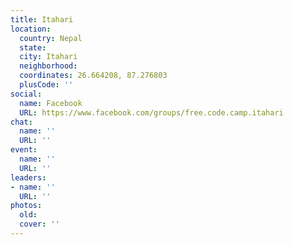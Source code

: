 ```yaml
---
title: Itahari
location:
  country: Nepal
  state: 
  city: Itahari
  neighborhood: 
  coordinates: 26.664208, 87.276803
  plusCode: ''
social:
  name: Facebook
  URL: https://www.facebook.com/groups/free.code.camp.itahari
chat:
  name: ''
  URL: ''
event:
  name: ''
  URL: ''
leaders:
- name: ''
  URL: ''
photos:
  old: 
  cover: ''
---
```

